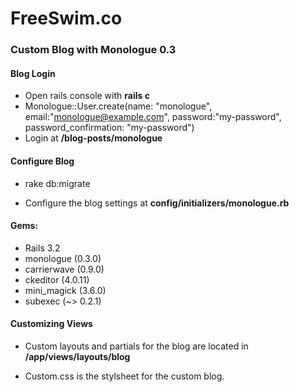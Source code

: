 # FreeSwim.co

### Custom Blog with Monologue 0.3

#### Blog Login

  - Open rails console with **rails c**
  - Monologue::User.create(name: "monologue", email:"monologue@example.com", password:"my-password", password_confirmation: "my-password")
  - Login at **/blog-posts/monologue**

#### Configure Blog

  - rake db:migrate

  - Configure the blog settings at **config/initializers/monologue.rb**

#### Gems:

  - Rails 3.2
  - monologue (0.3.0)
  - carrierwave (0.9.0)
  - ckeditor (4.0.11)
  - mini_magick (3.6.0)
  - subexec (~> 0.2.1)

#### Customizing Views

- Custom layouts and partials for the blog are located in **/app/views/layouts/blog**

- Custom.css is the stylsheet for the custom blog.

